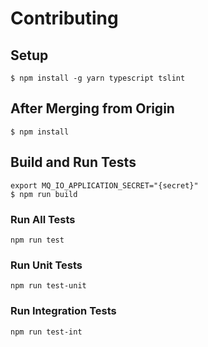 # Contributing

## Setup
```
$ npm install -g yarn typescript tslint
```

## After Merging from Origin
```
$ npm install
```

## Build and Run Tests
```
export MQ_IO_APPLICATION_SECRET="{secret}"
$ npm run build
```

### Run All Tests
`npm run test`

### Run Unit Tests
`npm run test-unit`

### Run Integration Tests
`npm run test-int`
